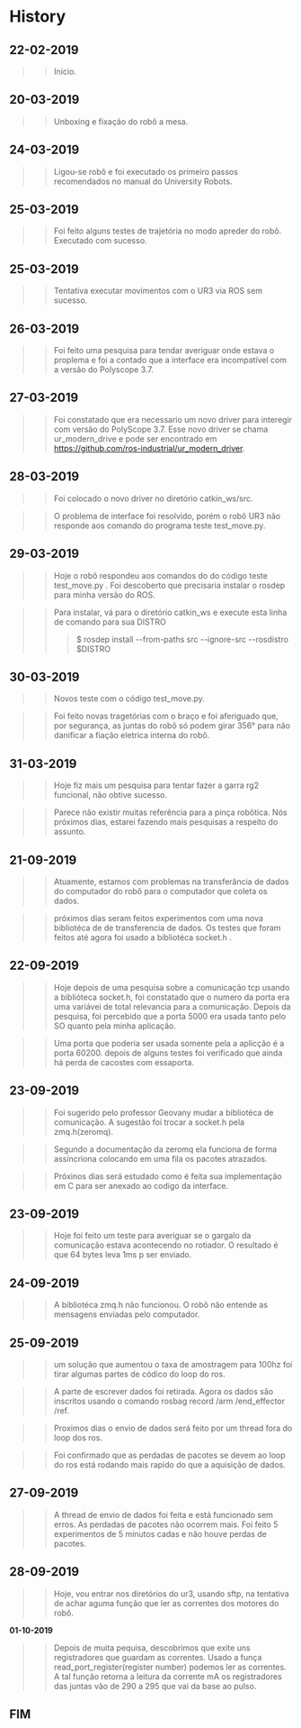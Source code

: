 # **History**
## __22-02-2019__
>>Início.

## __20-03-2019__
>>Unboxing e fixação do robô a mesa.

## __24-03-2019__
>>Ligou-se robô e foi executado os primeiro passos recomendados no manual do University Robots.

 ## __25-03-2019__
 >> Foi feito alguns testes de trajetória no modo apreder do robô. Executado com sucesso.

 ## __25-03-2019__
 >>Tentativa executar movimentos com o UR3 via ROS sem sucesso.

 ## __26-03-2019__
 >> Foi feito uma pesquisa para tendar averiguar onde estava o proplema e foi a contado que a interface era incompatível com a versão do Polyscope 3.7.

## __27-03-2019__
>>Foi constatado que era necessario um novo driver para interegir com versão do PolyScope 3.7. Esse novo driver se chama ur_modern_drive e pode ser encontrado em https://github.com/ros-industrial/ur_modern_driver. 

## __28-03-2019__
>> Foi colocado o novo driver no diretório catkin_ws/src.

>>O problema de interface foi resolvido, porém o robô UR3 não responde aos comando do programa teste test_move.py.

## __29-03-2019__
>> Hoje o robô respondeu aos comandos do do código teste test_move.py .
>> Foi descoberto que precisaria instalar o rosdep para minha versão do ROS.

>> Para instalar, vá para o diretório catkin_ws e execute esta linha de comando para sua DISTRO
>>>$ rosdep install --from-paths src --ignore-src --rosdistro $DISTRO

## __30-03-2019__
>>  Novos teste com o código test_move.py.

>>  Foi feito novas tragetórias com o braço e foi aferiguado que, por segurança, as juntas do robô só podem girar 356° para não danificar a fiação eletrica interna do robô.

## __31-03-2019__
>> Hoje fiz mais um pesquisa para tentar fazer a garra rg2 funcional, não obtive sucesso. 

>>Parece não existir muitas referência para a pinça robôtica. Nós próximos dias, estarei fazendo mais pesquisas a respeito do assunto. 

## __21-09-2019__

>> Atuamente, estamos com problemas na transferância de dados do computador do robô para o computador que coleta os dados.

>> próximos dias seram feitos experimentos com uma nova bibliotéca de de transferencia de dados. Os testes que foram feitos até agora foi usado a bibliotéca socket.h . 

## __22-09-2019__
>> Hoje depois de uma pesquisa sobre a comunicação tcp usando a biblióteca socket.h, foi constatado que o numero da porta era uma variávei de total relevancia para a comunicação. Depois da pesquisa, foi percebido que a porta 5000 era usada tanto pelo SO quanto pela minha aplicação.

>>Uma porta que poderia ser usada somente pela a aplicção é a porta 60200. depois de alguns testes foi verificado que ainda há perda de cacostes com essaporta.

## __23-09-2019__
>> Foi sugerido pelo professor Geovany mudar a bibliotéca de comunicação. A sugestão foi trocar a socket.h pela zmq.h(zeromq).

>>Segundo a documentação da zeromq ela funciona de forma assíncriona colocando em uma fila os pacotes atrazados.

>> Próxinos dias será estudado como é feita sua implementação em C para ser anexado ao codigo da interface.


## __23-09-2019__
>> Hoje foi feito um teste para averiguar se o gargalo da comunicação estava acontecendo no rotiador. O resultado é que 64 bytes leva 1ms p ser enviado.


 ## __24-09-2019__
 >> A bibliotéca zmq.h não funcionou. O robô não entende as mensagens enviadas pelo computador.

 ## __25-09-2019__
 >> um solução que aumentou o taxa de amostragem para 100hz foi tirar algumas partes de códico do loop do ros. 
 
 >> A parte de escrever dados foi retirada. Agora os dados são inscritos usando o comando rosbag record /arm /end_effector /ref. 


 >> Proximos dias o envio de dados será feito por um thread fora do loop dos ros.

 >> Foi confirmado que as perdadas de pacotes se devem ao loop do ros está rodando mais rapido do que a aquisição de dados.

## __27-09-2019__
>> A thread de envio de dados foi feita e está funcionado sem erros.
>> As perdadas de pacotes não ocorrem mais. Foi feito 5 experimentos de 5 minutos cadas e não houve perdas de pacotes. 

## __28-09-2019__
>>Hoje, vou entrar nos diretórios do ur3, usando sftp, na tentativa de achar aguma função que ler as correntes dos motores do robô.
>>
__01-10-2019__

>> Depois de muita pequisa, descobrimos que exite uns registradores que guardam as correntes. Usado a funça read_port_register(register number) podemos ler as correntes. A tal função retorna a leitura da corrente mA os registradores das juntas vão de 290 a 295 que vai da base ao pulso.
## __FIM__ 